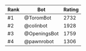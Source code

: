 Rank|Bot|Rating
---|---|---
#1|@ToromBot|2732
#2|@colinbot|1928
#3|@OpeningsBot|1759
#4|@pawnrobot|1306
